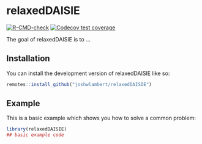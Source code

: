 
# relaxedDAISIE

<!-- badges: start -->
[![R-CMD-check](https://github.com/joshwlambert/relaxedDAISIE/actions/workflows/R-CMD-check.yaml/badge.svg)](https://github.com/joshwlambert/relaxedDAISIE/actions/workflows/R-CMD-check.yaml)
[![Codecov test coverage](https://codecov.io/gh/joshwlambert/relaxedDAISIE/branch/main/graph/badge.svg)](https://app.codecov.io/gh/joshwlambert/relaxedDAISIE?branch=main)
<!-- badges: end -->

The goal of relaxedDAISIE is to ...

## Installation

You can install the development version of relaxedDAISIE like so:

``` r
remotes::install_github("joshwlambert/relaxedDAISIE")
```

## Example

This is a basic example which shows you how to solve a common problem:

``` r
library(relaxedDAISIE)
## basic example code
```

